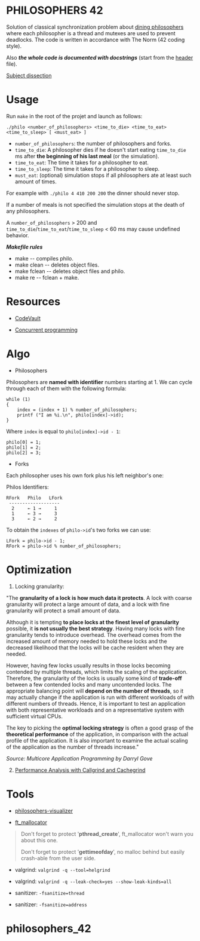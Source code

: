 
#           PHILOSOPHERS 42

Solution of classical synchronization problem about
[dining philosophers](https://en.wikipedia.org/wiki/Dining_philosophers_problem)
where each philosopher is a thread and mutexes are used to prevent deadlocks.
The code is written in accordance with The Norm (42 coding style). 

Also ***the whole code is documented with docstrings*** (start from the [header](include/philo.h) file).

[Subject dissection](doc/subject.md)

#  Usage

Run `make` in the root of the projet and launch as follows:

    ./philo <number_of_philosophers> <time_to_die> <time_to_eat> <time_to_sleep> [ <must_eat> ]

- `number_of_philosophers`: the number of philosophers and forks.
- `time_to_die`: A philosopher dies if he doesn't start eating
  `time_to_die` ms after **the beginning of his last meal** (or the simulation).
- `time_to_eat`: The time it takes for a philosopher to eat.
- `time_to_sleep`: The time it takes for a philosopher to sleep.
- `must_eat`: (optional) simulation stops if all philosophers ate at least such
  amount of times.

For example with `./philo 4 410 200 200` the dinner should never stop.

If a number of meals is not specified the simulation stops at the death of any
philosophers.

A `number_of_philosophers` > 200 and `time_to_die`/`time_to_eat`/`time_to_sleep`
< 60 ms may cause undefined behavior.

***Makefile rules***

- make -- compiles philo.
- make clean -- deletes object files.
- make fclean -- deletes object files and philo.
- make re -- fclean + make.

#  Resources

- [CodeVault](https://www.youtube.com/playlist?list=PLfqABt5AS4FmuQf70psXrsMLEDQXNkLq2)

- [Concurrent programming](https://begriffs.com/posts/2020-03-23-concurrent-programming.html)

#  Algo

* Philosophers

Philosophers are **named with identifier** numbers starting at 1.
We can cycle through each of them with the following formula:

    while (1)
    {
        index = (index + 1) % number_of_philosophers;
        printf ("I am %i.\n", philo[index]->id);
    }

Where `index` is equal to `philo[index]->id - 1`:

    philo[0] = 1;
    philo[1] = 2;
    philo[2] = 3;

* Forks

Each philosopher uses his own fork plus his left neighbor's one:

Philos Identifiers:

    RFork   Philo   LFork
     -------------------
      2     ← 1 →     1
      1     ← 3 →     3
      3     ← 2 →     2

To obtain the `indexes` of `philo->id`'s two forks we can use:

    LFork = philo->id - 1;
    RFork = philo->id % number_of_philosophers;

#  Optimization

1. Locking granularity:

"The **granularity of a lock is how much data it protects**. A lock with coarse
granularity will protect a large amount of data, and a lock with fine
granularity will protect a small amount of data.

Although it is tempting **to place locks at the finest level of granularity**
possible, it **is not usually the best strategy**. Having many locks with fine
granularity tends to introduce overhead. The overhead comes from the increased
amount of memory needed to hold these locks and the decreased likelihood that
the locks will be cache resident when they are needed.

However, having few locks usually results in those locks becoming contended by
multiple threads, which limits the scaling of the application. Therefore, the
granularity of the locks is usually some kind of **trade-off** between a few
contended locks and many uncontended locks. The appropriate balancing point will
**depend on the number of threads**, so it may actually change if the application
is run with different workloads of with different numbers of threads. Hence, it
is important to test an application with both representative workloads and on a
representative system with sufficient virtual CPUs.

The key to picking the **optimal locking strategy** is often a good grasp of the
**theoretical performance** of the application, in comparison with the actual
profile of the application. It is also important to examine the actual scaling
of the application as the number of threads increase."

*Source: Multicore Application Programming by Darryl Gove*

2. [Performance Analysis with Callgrind and Cachegrind](https://www.vi-hps.org/cms/upload/material/tw10/vi-hps-tw10-KCachegrind.pdf)

#  Tools

- [philosophers-visualizer](https://nafuka11.github.io/philosophers-visualizer/)

- [ft_mallocator](https://github.com/tmatis/ft_mallocator)

> Don't forget to protect '**pthread_create**', ft_mallocator won't warn you
> about this one.
>
> Don't forget to protect '**gettimeofday**', no malloc behind but easily
> crash-able from the user side.

- valgrind: `valgrind -q --tool=helgrind`
- valgrind: `valgrind -q --leak-check=yes --show-leak-kinds=all`

- sanitizer: `-fsanitize=thread`
- sanitizer: `-fsanitize=address`
# philosophers_42
